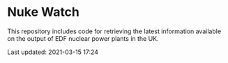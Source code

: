 # Nuke Watch

This repository includes code for retrieving the latest information available on the output of EDF nuclear power plants in the UK.

Last updated: 2021-03-15 17:24